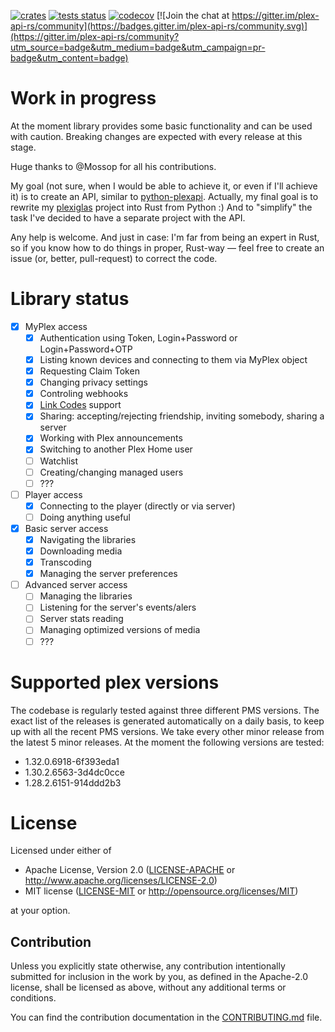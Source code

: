 [![crates](https://img.shields.io/crates/v/plex-api.svg)](https://crates.io/crates/plex-api)
[![tests status](https://github.com/andrey-yantsen/plex-api.rs/actions/workflows/test.yml/badge.svg?branch=main)](https://github.com/andrey-yantsen/plex-api.rs/actions/workflows/test.yml?query=branch%3Amain)
[![codecov](https://codecov.io/gh/andrey-yantsen/plex-api.rs/branch/main/graph/badge.svg?token=hrpICjrn5q)](https://codecov.io/gh/andrey-yantsen/plex-api.rs)
[![Join the chat at https://gitter.im/plex-api-rs/community](https://badges.gitter.im/plex-api-rs/community.svg)](https://gitter.im/plex-api-rs/community?utm_source=badge&utm_medium=badge&utm_campaign=pr-badge&utm_content=badge)

# Work in progress

At the moment library provides some basic functionality and can be used with
caution. Breaking changes are expected with every release at this stage.

Huge thanks to @Mossop for all his contributions.

My goal (not sure, when I would be able to achieve it, or even if I'll achieve it) is to create an API, similar to
[python-plexapi](https://github.com/pkkid/python-plexapi). Actually, my final goal is to rewrite my
[plexiglas](https://github.com/andrey-yantsen/plexiglas) project into Rust from Python :) And to "simplify" the task
I've decided to have a separate project with the API.

Any help is welcome. And just in case: I'm far from being an expert in Rust, so if you know how to do things in proper,
Rust-way — feel free to create an issue (or, better, pull-request) to correct the code.

# Library status

* [x] MyPlex access
  * [x] Authentication using Token, Login+Password or Login+Password+OTP
  * [x] Listing known devices and connecting to them via MyPlex object
  * [x] Requesting Claim Token
  * [x] Changing privacy settings
  * [x] Controling webhooks
  * [x] [Link Codes](https://support.plex.tv/articles/203395277-connect-app-to-your-plex-account/) support
  * [x] Sharing: accepting/rejecting friendship, inviting somebody, sharing a server
  * [x] Working with Plex announcements
  * [x] Switching to another Plex Home user
  * [ ] Watchlist
  * [ ] Creating/changing managed users
  * [ ] ???
* [ ] Player access
  * [x] Connecting to the player (directly or via server)
  * [ ] Doing anything useful
* [x] Basic server access
  * [x] Navigating the libraries
  * [x] Downloading media
  * [x] Transcoding
  * [x] Managing the server preferences
* [ ] Advanced server access
  * [ ] Managing the libraries
  * [ ] Listening for the server's events/alers
  * [ ] Server stats reading
  * [ ] Managing optimized versions of media
  * [ ] ???

# Supported plex versions

The codebase is regularly tested against three different PMS versions. The
exact list of the releases is generated automatically on a daily basis, to keep
up with all the recent PMS versions. We take every other minor release from
the latest 5 minor releases. At the moment the following versions are
tested:

<!-- plex releases list start -->
* 1.32.0.6918-6f393eda1
* 1.30.2.6563-3d4dc0cce
* 1.28.2.6151-914ddd2b3
<!-- plex releases list end -->

# License

Licensed under either of

* Apache License, Version 2.0 ([LICENSE-APACHE](LICENSE-APACHE) or
  http://www.apache.org/licenses/LICENSE-2.0)
* MIT license ([LICENSE-MIT](LICENSE-MIT) or http://opensource.org/licenses/MIT)

at your option.

## Contribution

Unless you explicitly state otherwise, any contribution intentionally submitted
for inclusion in the work by you, as defined in the Apache-2.0 license, shall be
licensed as above, without any additional terms or conditions.

You can find the contribution documentation in the [CONTRIBUTING.md](./CONTRIBUTING.md) file.

